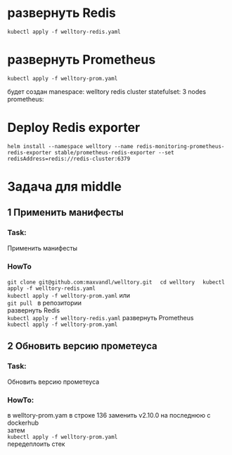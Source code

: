 # развернуть Redis

`kubectl apply -f welltory-redis.yaml`

# развернуть Prometheus

`kubectl apply -f welltory-prom.yaml`

будет создан 
manespace: welltory
redis cluster statefulset: 3 nodes
prometheus: 

# Deploy Redis exporter
`helm install --namespace welltory --name redis-monitoring-prometheus-redis-exporter stable/prometheus-redis-exporter --set redisAddress=redis://redis-cluster:6379`

# Задача для middle

## 1 Применить манифесты  
### Task:  
Применить манифесты  
### HowTo  
`git clone git@github.com:maxvandl/welltory.git  ` 
`cd welltory  `
`kubectl apply -f welltory-redis.yaml`  
`kubectl apply -f welltory-prom.yaml`
или  
`git pull `
в репозитории  
развернуть Redis  
`kubectl apply -f welltory-redis.yaml`
развернуть Prometheus  
`kubectl apply -f welltory-prom.yaml`

## 2 Обновить версию прометеуса
### Task:  
Обновить версию прометеуса  
### HowTo:  
в welltory-prom.yam в строке 136 заменить v2.10.0 на последнюю с dockerhub  
затем  
`kubectl apply -f welltory-prom.yaml`  
передеплоить стек  

